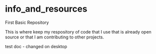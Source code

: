 # info_and_resources
First Basic Repository

This is where keep my respository of code that I use that is already open source or that I am contributing to other projects.

test doc - changed on desktop